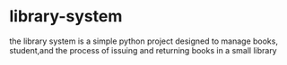 # library-system
the library system is a simple python project designed to manage books,
student,and the process of issuing and returning books in a small library
